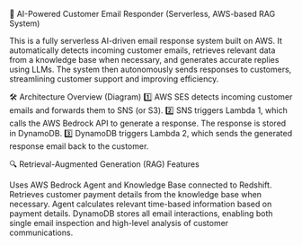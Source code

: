 🚀 AI-Powered Customer Email Responder (Serverless, AWS-based RAG System)

This is a fully serverless AI-driven email response system built on AWS. It automatically detects incoming customer emails, retrieves relevant data from a knowledge base when necessary, and generates accurate replies using LLMs. The system then autonomously sends responses to customers, streamlining customer support and improving efficiency.

🛠 Architecture Overview (Diagram)
1️⃣ AWS SES detects incoming customer emails and forwards them to SNS (or S3).
2️⃣ SNS triggers Lambda 1, which calls the AWS Bedrock API to generate a response. The response is stored in DynamoDB.
3️⃣ DynamoDB triggers Lambda 2, which sends the generated response email back to the customer.

🔍 Retrieval-Augmented Generation (RAG) Features

Uses AWS Bedrock Agent and Knowledge Base connected to Redshift.
Retrieves customer payment details from the knowledge base when necessary.
Agent calculates relevant time-based information based on payment details.
DynamoDB stores all email interactions, enabling both single email inspection and high-level analysis of customer communications.
